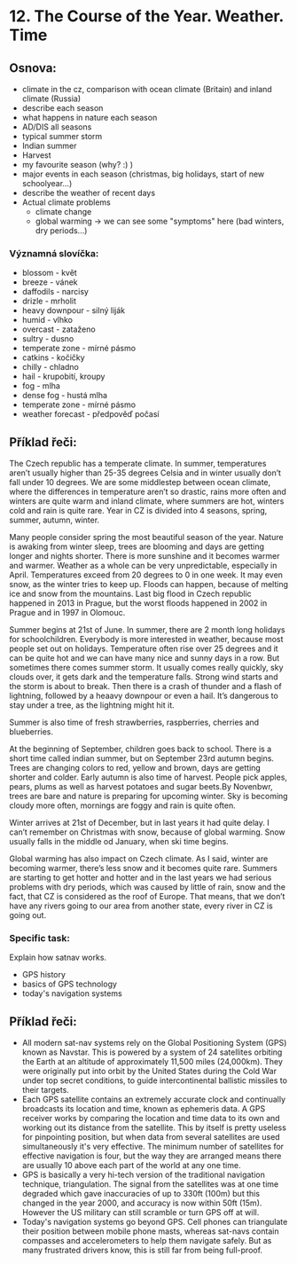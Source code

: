# 12. The Course of the Year. Weather. Time

## Osnova:

* climate in the cz, comparison with ocean climate (Britain) and inland climate (Russia)
* describe each season
* what happens in nature each season
* AD/DIS all seasons
* typical summer storm
* Indian summer
* Harvest
* my favourite season (why? :) )
* major events in each season (christmas, big holidays, start of new schoolyear…)
* describe the weather of recent days
* Actual climate problems
  * climate change
  * global warming -> we can see some "symptoms" here (bad winters, dry periods...)

### Významná slovíčka:

* blossom - květ 
* breeze - vánek 
* daffodils - narcisy 
* drizle - mrholit 
* heavy downpour - silný liják 
* humid - vlhko 
* overcast - zataženo 
* sultry - dusno
* temperate zone - mírné pásmo
* catkins - kočičky
* chilly - chladno
* hail - krupobití, kroupy
* fog - mlha
* dense fog - hustá mlha
* temperate zone - mírné pásmo
* weather forecast - předpověď počasí


## Příklad řeči:
The Czech republic has a temperate climate. In summer, temperatures aren’t usually higher than 25-35 degrees Celsia and in winter usually don’t fall under 10 degrees. We are some middlestep between ocean climate, where the differences in temperature aren’t so drastic, rains more often and winters are quite warm and inland climate, where summers are hot, winters cold and rain is quite rare. Year in CZ is divided into 4 seasons, spring, summer, autumn, winter.

Many people consider spring the most beautiful season of the year. Nature is awaking from winter sleep, trees are blooming and days are getting longer and nights shorter. There is more sunshine and it becomes warmer and warmer. Weather as a whole can be very unpredictable, especially in April. Temperatures exceed from 20 degrees to 0 in one week. It may even snow, as the winter tries to keep up. Floods can happen, because of melting ice and snow from the mountains. Last big flood in Czech republic happened in 2013 in Prague, but the worst floods happened in 2002 in Prague and in 1997 in Olomouc.

Summer begins at 21st of June. In summer, there are 2 month long holidays for schoolchildren. Everybody is more interested in weather, because most people set out on holidays. Temperature often rise over 25 degrees and it can be quite hot and we can have many nice and sunny days in a row. But sometimes there comes summer storm. It usually comes really quickly, sky clouds over, it gets dark and the temperature falls. Strong wind starts and the storm is about to break. Then there is a crash of thunder and a flash of lightning, followed by a heaavy downpour or even a hail. It’s dangerous to stay under a tree, as the lightning might hit it.

Summer is also time of fresh strawberries, raspberries, cherries and blueberries.

At the beginning of September, children goes back to school. There is a short time called indian summer, but on September 23rd autumn begins. Trees are changing colors to red, yellow and brown, days are getting shorter and colder. Early autumn is also time of harvest. People pick apples, pears, plums as well as harvest potatoes and sugar beets.By Novenbwr, trees are bare and nature is preparing for upcoming winter. Sky is becoming cloudy more often, mornings are foggy and rain is quite often.

Winter arrives at 21st of December, but in last years it had quite delay. I can’t remember on Christmas with snow, because of global warming. Snow usually falls in the middle od January, when ski time begins.

Global warming has also impact on Czech climate. As I said, winter are becoming warmer, there’s less snow and it becomes quite rare. Summers are starting to get hotter and hotter and in the last years we had serious problems with dry periods, which was caused by little of rain, snow and the fact, that CZ is considered as the roof of Europe. That means, that we don’t have any rivers going to our area from another state, every river in CZ is going out.


### Specific task:
Explain how satnav works.

- GPS history
- basics of GPS technology
- today's navigation systems

## Příklad řeči:
- All modern sat-nav systems rely on the Global Positioning System (GPS) known as Navstar. This is powered by a system of 24 satellites orbiting the Earth at an altitude of approximately 11,500 miles (24,000km). They were originally put into orbit by the United States during the Cold War under top secret conditions, to guide intercontinental ballistic missiles to their targets.
- Each GPS satellite contains an extremely accurate clock and continually broadcasts its location and time, known as ephemeris data. A GPS receiver works by comparing the location and time data to its own and working out its distance from the satellite. This by itself is pretty useless for pinpointing position, but when data from several satellites are used simultaneously it's very effective. The minimum number of satellites for effective navigation is four, but the way they are arranged means there are usually 10 above each part of the world at any one time.
- GPS is basically a very hi-tech version of the traditional navigation technique, triangulation. The signal from the satellites was at one time degraded which gave inaccuracies of up to 330ft (100m) but this changed in the year 2000, and accuracy is now within 50ft (15m). However the US military can still scramble or turn GPS off at will.
- Today's navigation systems go beyond GPS. Cell phones can triangulate their position between mobile phone masts, whereas sat-navs contain compasses and accelerometers to help them navigate safely. But as many frustrated drivers know, this is still far from being full-proof.
